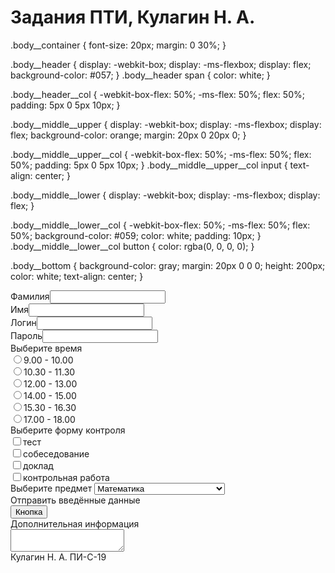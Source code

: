 # Задания ПТИ, Кулагин Н. А.

.body__container {
  font-size: 20px;
  margin: 0 30%;
}

.body__header {
  display: -webkit-box;
  display: -ms-flexbox;
  display: flex;
  background-color: #057;
}
.body__header span {
  color: white;
}

.body__header__col {
  -webkit-box-flex: 50%;
      -ms-flex: 50%;
          flex: 50%;
  padding: 5px 0 5px 10px;
}

.body__middle__upper {
  display: -webkit-box;
  display: -ms-flexbox;
  display: flex;
  background-color: orange;
  margin: 20px 0 20px 0;
}

.body__middle__upper__col {
  -webkit-box-flex: 50%;
      -ms-flex: 50%;
          flex: 50%;
  padding: 5px 0 5px 10px;
}
.body__middle__upper__col input {
  text-align: center;
}

.body__middle__lower {
  display: -webkit-box;
  display: -ms-flexbox;
  display: flex;
}

.body__middle__lower__col {
  -webkit-box-flex: 50%;
      -ms-flex: 50%;
          flex: 50%;
  background-color: #059;
  color: white;
  padding: 10px;
}
.body__middle__lower__col button {
  color: rgba(0, 0, 0, 0);
}

.body__bottom {
  background-color: gray;
  margin: 20px 0 0 0;
  height: 200px;
  color: white;
  text-align: center;
}

<!DOCTYPE html>
<html lang="ru">
<head>
	<meta charset="utf-8">
	<meta name="viewport" content="width=device-width, initial-scale=1">
	<title>Кулагин Н. А. ПИ-С-19</title>
	<link rel="stylesheet" type="text/css" href="css/style.css">
</head>
<body>
	<div class="body__container">
		<form action="#" method="post" enctype="multipart/form-data">
		<div class="body__header">
			<div class="body__header__col">
				<span>Фамилия</span><input type="text" name="sname"><br>
				<span>Имя</span><input type="text" name="fname">
			</div>
			<div class="body__header__col">
				<span>Логин</span><input type="text" name="login"> <br>
				<span>Пароль</span><input type="password" name="passw">
			</div>
		</div>
		<div class="body__middle">
			<div class="body__middle__upper">
				<div class="body__middle__upper__col">
					Выберите время  <br>
					<span><input type="radio" name="r1">9.00 - 10.00<br></span>
					<span><input type="radio" name="r1">10.30 - 11.30<br></span>
					<span><input type="radio" name="r1">12.00 - 13.00<br></span>
					<span><input type="radio" name="r1">14.00 - 15.00<br></span>
					<span><input type="radio" name="r1">15.30 - 16.30<br></span>
					<span><input type="radio" name="r1">17.00 - 18.00<br></span>
				</div>
				<div class="body__middle__upper__col">
					Выберите форму контроля<br>
					<span><input type="checkbox" name="c1">тест<br></span>
					<span><input type="checkbox" name="c2">собеседование<br></span>
					<span><input type="checkbox" name="c3">доклад<br></span>
					<span><input type="checkbox" name="c4">контрольная работа<br></span>
				</div>
			</div>
			<div class="body__middle__lower">
				<div class="body__middle__lower__col">
					Выберите предмет
					<select name="body__middle__lower__col_select">
						<option value="1">Математика</option>
						<option value="2">Физика</option>
						<option value="3">Информатика</option>
						<option value="4">Информационные технологии</option>
					</select>
				</div>
				<div class="body__middle__lower__col">
					Отправить введённые данные <br>
					<button type="submit">Кнопка</button>
				</div>
			</div>
		</div>
		<div class="body__bottom">
			Дополнительная информация <br>
			<textarea name="text"></textarea> <br>
			Кулагин Н. А. ПИ-С-19
		</div>
	</form>
	</div>
</body>
</html>
